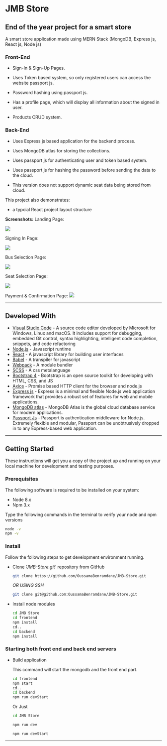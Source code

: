 # JMB Store

## End of the year project for a smart store

A smart store application made using MERN Stack (MongoDB, Express js, React js, Node js)

### Front-End

- Sign-In & Sign-Up Pages.

- Uses Token based system, so only registered users can access the website passport js.

- Password hashing using passport js.

- Has a profile page, which will display all information about the signed in user.

- Products CRUD system.

### Back-End

- Uses Express js based application for the backend process.

- Uses MongoDB atlas for storing the collections.

- Uses passport js for authenticating user and token based system.

- Uses passport js for hashing the password before sending the data to the cloud.

- This version does not support dynamic seat data being stored from cloud.

This project also demonstrates:

- a typcial React project layout structure

**Screenshots:**
Landing Page:

![](documentationResources/bus.gif)

Signing In Page:

![](documentationResources/signin.png)

Bus Selection Page:

![](documentationResources/bus-page.png)

Seat Selection Page:

![](documentationResources/seatSelection.gif)

Payment & Confirmation Page:
![](documentationResources/payment.gif)

---

## Developed With

- [Visual Studio Code](https://code.visualstudio.com/) - A source code editor developed by Microsoft for Windows, Linux and macOS. It includes support for debugging, embedded Git control, syntax highlighting, intelligent code completion, snippets, and code refactoring
- [Node.js](https://nodejs.org/en/) - Javascript runtime
- [React](https://reactjs.org/) - A javascript library for building user interfaces
- [Babel](https://babeljs.io/) - A transpiler for javascript
- [Webpack](https://webpack.js.org/) - A module bundler
- [SCSS](http://sass-lang.com/) - A css metalanguage
- [Bootstrap 4](https://getbootstrap.com/) - Bootstrap is an open source toolkit for developing with HTML, CSS, and JS
- [Axios](https://github.com/axios/axios) - Promise based HTTP client for the browser and node.js
- [Express js](http://expressjs.com/) - Express is a minimal and flexible Node.js web application framework that provides a robust set of features for web and mobile applications.
- [MongoDB atlas](https://www.mongodb.com/cloud/atlas) - MongoDB Atlas is the global cloud database service for modern applications.
- [Passport Js](http://www.passportjs.org/) - Passport is authentication middleware for Node.js. Extremely flexible and modular, Passport can be unobtrusively dropped in to any Express-based web application.

---

## Getting Started

These instructions will get you a copy of the project up and running on your local machine for development and testing purposes.

### Prerequisites

The following software is required to be installed on your system:

- Node 8.x
- Npm 3.x

Type the following commands in the terminal to verify your node and npm versions

```bash
node -v
npm -v
```

### Install

Follow the following steps to get development environment running.

- Clone _'JMB-Store.git'_ repository from GitHub

  ```bash
  git clone https://github.com/OussamaBenramdane/JMB-Store.git
  ```

  _OR USING SSH_

  ```bash
  git clone git@github.com:OussamaBenramdane/JMB-Store.git
  ```

- Install node modules

  ```bash
  cd JMB Store
  cd frontend
  npm install
  cd..
  cd backend
  npm install
  ```

### Starting both front end and back end servers

- Build application

  This command will start the mongodb and the front end part.

  ```bash
  cd frontend
  npm start
  cd..
  cd backend
  npm run devStart
  ```

  Or Just

  ```bash
  cd JMB Store

  npm run dev

  npm run devStart
  ```

---
